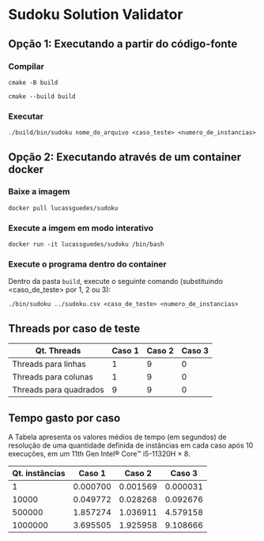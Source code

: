 # Sudoku Solution Validator

## Opção 1: Executando a partir do código-fonte

### Compilar

`cmake -B build`


`cmake --build build`

### Executar

`./build/bin/sudoku nome_do_arquivo <caso_teste> <numero_de_instancias>`

## Opção 2: Executando através de um container docker

### Baixe a imagem

`docker pull lucassguedes/sudoku`

### Execute a imgem em modo interativo

`docker run -it lucassguedes/sudoku /bin/bash`

### Execute o programa dentro do container

Dentro da pasta `build`, execute o seguinte comando (substituindo <caso_de_teste> por 1, 2 ou 3):

`./bin/sudoku ../sudoku.csv <caso_de_teste> <numero_de_instancias>`

## Threads por caso de teste

| Qt. Threads            | Caso 1               | Caso 2            | Caso 3               | 
|------------------------|----------------------|-------------------|----------------------|
| Threads para linhas    |           1          |         9         |          0           |
| Threads para colunas   |           1          |         9         |          0           | 
| Threads para quadrados |           9          |         9         |          0           |

## Tempo gasto por caso

A Tabela apresenta os valores médios de tempo (em segundos) de resolução de uma quantidade definida de instâncias em cada caso após 10 execuções, em um 11th Gen Intel® Core™ i5-11320H × 8.

| Qt. instâncias   |        Caso 1        |      Caso 2       |       Caso 3         | 
|------------------|----------------------|-------------------|----------------------|
| 1                |       0.000700       |     0.001569      |      0.000031        |
| 10000            |       0.049772       |     0.028268      |      0.092676        |
| 500000           |       1.857274       |     1.036911      |      4.579158        | 
| 1000000          |       3.695505       |     1.925958      |      9.108666        |


